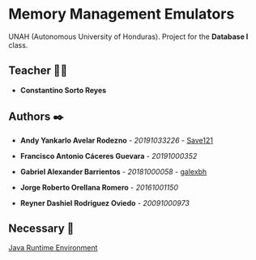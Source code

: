 # Memory Management Emulators

UNAH (Autonomous University of Honduras). Project for the **Database I** class.

## Teacher 👨‍💻

* **Constantino Sorto Reyes**

## Authors ✒️

* **Andy Yankarlo Avelar Rodezno** - *20191033226* - [Save121](https://github.com/Save121)

* **Francisco Antonio Cáceres Guevara** - *20191000352*

* **Gabriel Alexander Barrientos** - *20181000058* - [galexbh](https://github.com/galexbh)

* **Jorge Roberto Orellana Romero** - *20161001150*

* **Reyner Dashiel Rodriguez Oviedo** - *20091000973*

## Necessary 📄

[Java Runtime Environment](https://www.oracle.com/java/technologies/javase/jdk17-archive-downloads.html)
